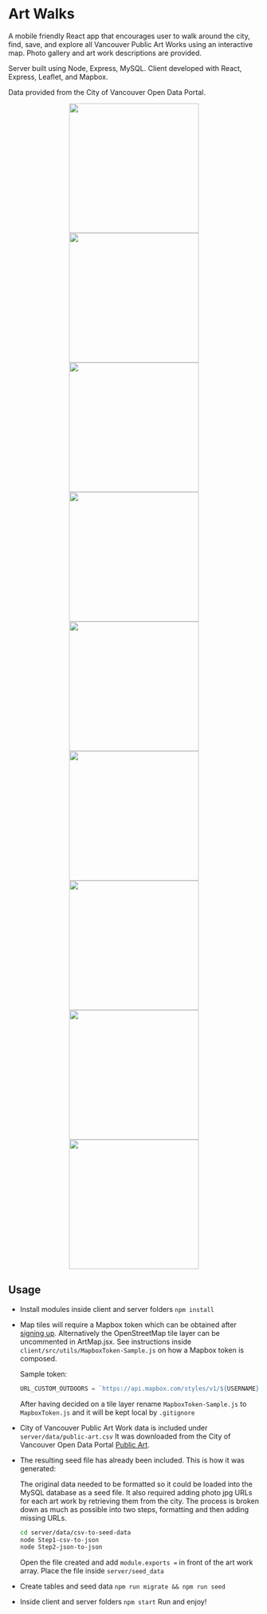 # Art Walks

A mobile friendly React app that encourages user to walk around the city, find, save, and explore all Vancouver Public Art Works using an interactive map. Photo gallery and art work descriptions are provided.

Server built using Node, Express, MySQL. Client developed with React, Express, Leaflet, and Mapbox.

Data provided from the City of Vancouver Open Data Portal.

<p align="center" style="{display: block;}">
<img src="../assets/login.png" width="260"/><img src="../assets/map.png" width="260"/><img src="../assets/map-popup.png" width="260"/>
<img src="../assets/gallery.png" width="260"/><img src="../assets/gallery-expander.png" width="260"/><img src="../assets/saved.png" width="260"/>
<img src="../assets/details.png" width="260"><img src="../assets/profile.png" width="260"><img src="../assets/blank.png" width="260">
</p>

## Usage

- Install modules inside client and server folders `npm install`

- Map tiles will require a Mapbox token which can be obtained after [signing up](https://www.mapbox.com/). Alternatively the OpenStreetMap tile layer can be uncommented in ArtMap.jsx. See instructions inside `client/src/utils/MapboxToken-Sample.js` on how a Mapbox token is composed.

  Sample token:

  ```js
  URL_CUSTOM_OUTDOORS = `https://api.mapbox.com/styles/v1/${USERNAME}/${STYLE_OUTDOORS}/tiles/256/{z}/{x}/{y}@2x?access_token=${ACCESS_TOKEN}`;
  ```

  After having decided on a tile layer rename `MapboxToken-Sample.js` to `MapboxToken.js` and it will be kept local by `.gitignore`

- City of Vancouver Public Art Work data is included under `server/data/public-art.csv` It was downloaded from the City of Vancouver Open Data Portal [Public Art](https://opendata.vancouver.ca/explore/dataset/public-art/export/).

- The resulting seed file has already been included. This is how it was generated:

  The original data needed to be formatted so it could be loaded into the MySQL database as a seed file. It also required adding photo jpg URLs for each art work by retrieving them from the city. The process is broken down as much as possible into two steps, formatting and then adding missing URLs.

  ```sh
  cd server/data/csv-to-seed-data
  node Step1-csv-to-json
  node Step2-json-to-json
  ```

  Open the file created and add `module.exports =` in front of the art work array. Place the file inside `server/seed_data`

- Create tables and seed data `npm run migrate && npm run seed`

- Inside client and server folders `npm start` Run and enjoy!
